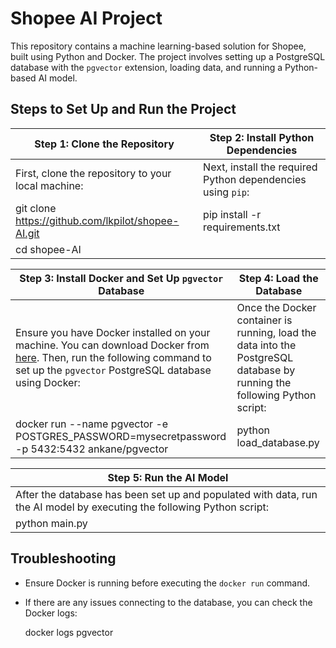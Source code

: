 # Shopee AI Project

This repository contains a machine learning-based solution for Shopee, built using Python and Docker. The project involves setting up a PostgreSQL database with the `pgvector` extension, loading data, and running a Python-based AI model.

## Steps to Set Up and Run the Project

| **Step 1**: Clone the Repository | **Step 2**: Install Python Dependencies |
|----------------------------------|----------------------------------------|
| First, clone the repository to your local machine: | Next, install the required Python dependencies using `pip`: |
| git clone https://github.com/lkpilot/shopee-AI.git | pip install -r requirements.txt |
| cd shopee-AI | |

| **Step 3**: Install Docker and Set Up `pgvector` Database | **Step 4**: Load the Database |
|--------------------------------------------------------|-------------------------------|
| Ensure you have Docker installed on your machine. You can download Docker from [here](https://www.docker.com/get-started). Then, run the following command to set up the `pgvector` PostgreSQL database using Docker: | Once the Docker container is running, load the data into the PostgreSQL database by running the following Python script: |
| docker run --name pgvector -e POSTGRES_PASSWORD=mysecretpassword -p 5432:5432 ankane/pgvector | python load_database.py |

| **Step 5**: Run the AI Model |
|-----------------------------|
| After the database has been set up and populated with data, run the AI model by executing the following Python script: |
| python main.py |

## Troubleshooting

- Ensure Docker is running before executing the `docker run` command.
- If there are any issues connecting to the database, you can check the Docker logs:

  docker logs pgvector
